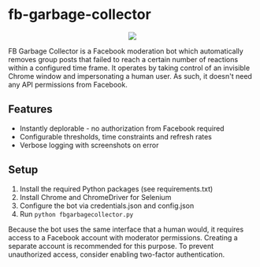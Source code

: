 # fb-garbage-collector

<p align="center"><img src="https://mssnt.pl/misc/github/fbgarbagecollector.png"></p>

FB Garbage Collector is a Facebook moderation bot which automatically removes group posts that failed to reach a certain number of reactions within a configured time frame. It operates by taking control of an invisible Chrome window and impersonating a human user. As such, it doesn't need any API permissions from Facebook.

## Features

* Instantly deplorable - no authorization from Facebook required
* Configurable thresholds, time constraints and refresh rates
* Verbose logging with screenshots on error

## Setup

1. Install the required Python packages (see requirements.txt)
2. Install Chrome and ChromeDriver for Selenium
3. Configure the bot via credentials.json and config.json
4. Run `python fbgarbagecollector.py`

Because the bot uses the same interface that a human would, it requires access to a Facebook account with moderator permissions. Creating a separate account is recommended for this purpose. To prevent unauthorized access, consider enabling two-factor authentication.
